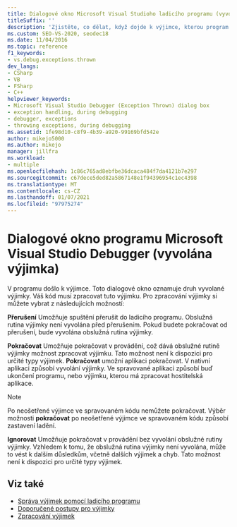 ```yaml
---
title: Dialogové okno Microsoft Visual Studioho ladicího programu (vyvolána výjimka) | Microsoft Docs
titleSuffix: ''
description: 'Zjistěte, co dělat, když dojde k výjimce, kterou program potřebuje zpracovat. Můžete: 1) přerušit do ladicího programu; 2) pokračovat; nebo 3) ignorujte.'
ms.custom: SEO-VS-2020, seodec18
ms.date: 11/04/2016
ms.topic: reference
f1_keywords:
- vs.debug.exceptions.thrown
dev_langs:
- CSharp
- VB
- FSharp
- C++
helpviewer_keywords:
- Microsoft Visual Studio Debugger (Exception Thrown) dialog box
- exception handling, during debugging
- debugger, exceptions
- throwing exceptions, during debugging
ms.assetid: 1fe98d10-c8f9-4b39-a920-99169bfd542e
author: mikejo5000
ms.author: mikejo
manager: jillfra
ms.workload:
- multiple
ms.openlocfilehash: 1c86c765ad8ebfbe36dcaca484f7da4121b7e297
ms.sourcegitcommit: c67dece5ded82a5867148e1f94396954c1ec4398
ms.translationtype: MT
ms.contentlocale: cs-CZ
ms.lasthandoff: 01/07/2021
ms.locfileid: "97975274"
---
```

# <a name="microsoft-visual-studio-debugger-exception-thrown-dialog-box"></a>Dialogové okno programu Microsoft Visual Studio Debugger (vyvolána výjimka)
V programu došlo k výjimce. Toto dialogové okno oznamuje druh vyvolané výjimky. Váš kód musí zpracovat tuto výjimku. Pro zpracování výjimky si můžete vybrat z následujících možností:

 **Přerušení** Umožňuje spuštění přerušit do ladicího programu. Obslužná rutina výjimky není vyvolána před přerušením. Pokud budete pokračovat od přerušení, bude vyvolána obslužná rutina výjimky.

 **Pokračovat** Umožňuje pokračovat v provádění, což dává obslužné rutině výjimky možnost zpracovat výjimku. Tato možnost není k dispozici pro určité typy výjimek. **Pokračovat** umožní aplikaci pokračovat. V nativní aplikaci způsobí vyvolání výjimky. Ve spravované aplikaci způsobí buď ukončení programu, nebo výjimku, kterou má zpracovat hostitelská aplikace.

> [!NOTE]
> Po neošetřené výjimce ve spravovaném kódu nemůžete pokračovat. Výběr možnosti **pokračovat** po neošetřené výjimce ve spravovaném kódu způsobí zastavení ladění.

 **Ignorovat** Umožňuje pokračovat v provádění bez vyvolání obslužné rutiny výjimky. Vzhledem k tomu, že obslužná rutina výjimky není vyvolána, může to vést k dalším důsledkům, včetně dalších výjimek a chyb. Tato možnost není k dispozici pro určité typy výjimek.

## <a name="see-also"></a>Viz také
- [Správa výjimek pomocí ladicího programu](../debugger/managing-exceptions-with-the-debugger.md)
- [Doporučené postupy pro výjimky](/dotnet/standard/exceptions/best-practices-for-exceptions)
- [Zpracování výjimek](/cpp/extensions/exception-handling-cpp-component-extensions)